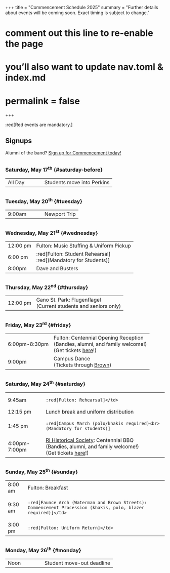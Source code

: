 +++
title = "Commencement Schedule 2025"
summary = "Further details about events will be coming soon. Exact timing is subject to change."
# comment out this line to re-enable the page
# you’ll also want to update nav.toml & index.md
# permalink = false
+++

:red[Red events are mandatory.]

<style>
td > p { margin-bottom: 0.5rem }
td > p:last-child { margin: 0 }
tr:last-child td { border-bottom: none }
h3 { margin-top: 2rem }
</style>

## Signups

Alumni of the band? [Sign up for Commencement today!](https://docs.google.com/forms/d/e/1FAIpQLSdwspEwElnmbKWGXEyztk91nl_WUk1uwcZzY5iSJvOM5nrJOg/viewform)

### Saturday, May 17<sup>th</sup> {#saturday-before}

<table class="table">
<tr>
  <td style="width: 100px">All Day</td>
  <td>Students move into Perkins</td>
</tr>
</table>

### Tuesday, May 20<sup>th</sup> {#tuesday}

<table class="table">
<tr>
  <td style="width: 100px">9:00am</td>
  <td>Newport Trip</td>
</tr>
</table>

### Wednesday, May 21<sup>st</sup> {#wednesday}

<table class="table">
<tr>
  <td>12:00 pm</td>
  <td>Fulton: Music Stuffing & Uniform Pickup</td>
</tr>
<tr>
  <td>6:00 pm</td>
  <td>
  
  :red[Fulton: Student Rehearsal]<br>:red[(Mandatory for Students)]</td>
</tr>
<tr>
  <td>8:00pm</td>
  <td>Dave and Busters</td>
</tr>
</table>

### Thursday, May 22<sup>nd</sup> {#thursday}

<table class="table">
<tr>
  <td>12:00 pm</td>
  <td>Gano St. Park: Flugenflagel<br>(Current students and seniors only)</td>
</tr>
</table>

### Friday, May 23<sup>rd</sup> {#friday}

<table class="table">
<tr>
  <td>6:00pm-8:30pm</td>
  <td>Fulton: Centennial Opening Reception<br>(Bandies, alumni, and family welcome!)<br>(Get tickets <a href="https://www.eventbrite.com/e/brown-band-centennial-opening-reception-tickets-1312058465189?aff=oddtdtcreator">here</a>!)</td>
</tr>
<tr> 
  <td>9:00pm</td> 
  <td>Campus Dance<br>(Tickets through <a href="https://alumni-friends.brown.edu/events/campus-dance">Brown</a>)</td>
</tr> 
</table>

### Saturday, May 24<sup>th</sup> {#saturday}

<table class="table">
<tr>
  <td>9:45am</td>
  <td>
  
    :red[Fulton: Rehearsal]</td>
</tr>
<tr>
  <td>12:15 pm</td>
  <td>Lunch break and uniform distribution</td>
</tr>
<tr>
  <td>1:45 pm</td>
  <td>
  
    :red[Campus March (polo/khakis required)<br>(Mandatory for students)]
  
  </td>
</tr>
<tr>
  <td>4:00pm-7:00pm</td>
  <td> <a href="https://maps.app.goo.gl/KS6nGGbuhoGzJ39e8">RI Historical Society</a>: Centennial BBQ<br>(Bandies, alumni, and family welcome!)<br>(Get tickets <a href="https://www.eventbrite.com/e/brown-band-centennial-barbecue-tickets-1350550947239?aff=oddtdtcreator">here</a>!)</td>
</tr>
</table>

### Sunday, May 25<sup>th</sup> {#sunday}

<table class="table">
<tr>
  <td>8:00 am</td>
  <td>Fulton: Breakfast</td>
</tr>
<tr>
  <td>9:30 am</td>
  <td>
  
    :red[Faunce Arch (Waterman and Brown Streets): Commencement Procession (khakis, polo, blazer required)]</td>
</tr>
<tr>
  <td>3:00 pm</td>
  <td>
  
    :red[Fulton: Uniform Return]</td>
</tr>
</table>

### Monday, May 26<sup>th</sup> {#monday}

<table class="table">
<tr>
  <td style="width: 100px">Noon</td>
  <td>Student move-out deadline</td>
</tr>
</table>
